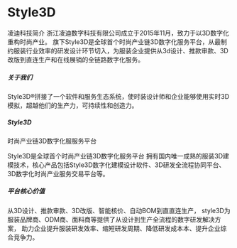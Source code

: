 # Style3D

凌迪科技简介 浙江凌迪数字科技有限公司成立于2015年11月，致力于以3D数字化重构时尚产业。 旗下Style3D是全球首个时尚产业链3D数字化服务平台，从最制约服装行业效率的研发设计环节切入，为服装企业提供从3d设计、推款审款、3D改版到直连生产和在线展销的全链路数字化服务。

##### ‎关于我们‎

‎Style3D‎‎®‎‎拼接了一个软件和服务生态系统，使时装设计师和企业能够使用实时3D模拟，超越他们的生产力，可持续性和创造力。‎

##### Style3D
时尚产业链3D数字化服服务平台

Style3D是全球首个时尚产业链3D数字化服务平台
拥有国内唯一成熟的服装3D建模技术，核心产品包括Style3D数字化建模设计软件、3D研发全流程协同平台、3D数字化时尚产业服务交易平台等。

##### 平台核心价值

从3D设计、推款审款、3D改版、智能核价、自动BOM到直直连生产，
style3D为服装品牌商、ODM商、面料商等提供了从设计到生产全流程的数字研发解决方案，
助力企业提升服装研发效率、缩短研发周期、降低研发成本本、提升企业综合竞争力。
